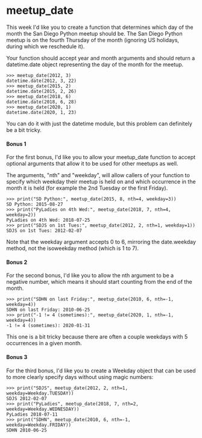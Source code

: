 # meetup_date

This week I'd like you to create a function that determines which day of the month the San Diego Python meetup should be. The San Diego Python meetup is on the fourth Thursday of the month (ignoring US holidays, during which we reschedule it).

Your function should accept year and month arguments and should return a datetime.date object representing the day of the month for the meetup.

    >>> meetup_date(2012, 3)
    datetime.date(2012, 3, 22)
    >>> meetup_date(2015, 2)
    datetime.date(2015, 2, 26)
    >>> meetup_date(2018, 6)
    datetime.date(2018, 6, 28)
    >>> meetup_date(2020, 1)
    datetime.date(2020, 1, 23)

You can do it with just the datetime module, but this problem can definitely be a bit tricky.

#### Bonus 1

For the first bonus, I'd like you to allow your meetup_date function to accept optional arguments that allow it to be used for other meetups as well.

The arguments, "nth" and "weekday", will allow callers of your function to specify which weekday their meetup is held on and which occurrence in the month it is held (for example the 2nd Tuesday or the first Friday).

    >>> print("SD Python:", meetup_date(2015, 8, nth=4, weekday=3))
    SD Python: 2015-08-27
    >>> print("PyLadies on 4th Wed:", meetup_date(2018, 7, nth=4, weekday=2))
    PyLadies on 4th Wed: 2018-07-25
    >>> print("SDJS on 1st Tues:", meetup_date(2012, 2, nth=1, weekday=1))
    SDJS on 1st Tues: 2012-02-07

Note that the weekday argument accepts 0 to 6, mirroring the date.weekday method, not the isoweekday method (which is 1 to 7).

#### Bonus 2

For the second bonus, I'd like you to allow the nth argument to be a negative number, which means it should start counting from the end of the month.

    >>> print("SDHN on last Friday:", meetup_date(2010, 6, nth=-1, weekday=4))
    SDHN on last Friday: 2010-06-25
    >>> print("-1 != 4 (sometimes):", meetup_date(2020, 1, nth=-1, weekday=4))
    -1 != 4 (sometimes): 2020-01-31

This one is a bit tricky because there are often a couple weekdays with 5 occurrences in a given month.

#### Bonus 3

For the third bonus, I'd like you to create a Weekday object that can be used to more clearly specify days without using magic numbers:

    >>> print("SDJS", meetup_date(2012, 2, nth=1, weekday=Weekday.TUESDAY))
    SDJS 2012-02-07
    >>> print("PyLadies", meetup_date(2018, 7, nth=2, weekday=Weekday.WEDNESDAY))
    PyLadies 2018-07-11
    >>> print("SDHN", meetup_date(2010, 6, nth=-1, weekday=Weekday.FRIDAY))
    SDHN 2010-06-25
